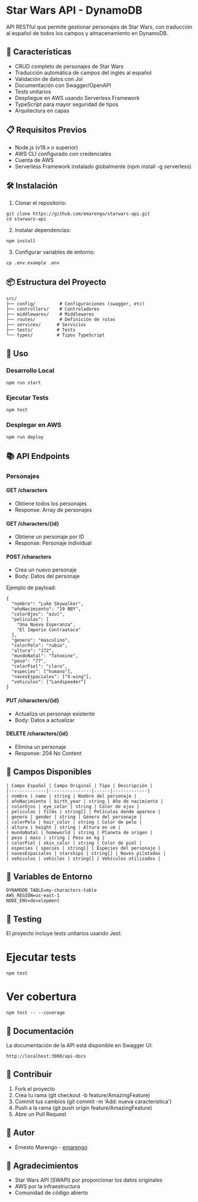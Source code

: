 # Star Wars API - DynamoDB

API RESTful que permite gestionar personajes de Star Wars, con traducción al español de todos los campos y almacenamiento en DynamoDB.

## 🚀 Características

- CRUD completo de personajes de Star Wars
- Traducción automática de campos del inglés al español
- Validación de datos con Joi
- Documentación con Swagger/OpenAPI
- Tests unitarios
- Despliegue en AWS usando Serverless Framework
- TypeScript para mayor seguridad de tipos
- Arquitectura en capas

## 📋 Requisitos Previos

- Node.js (v18.x o superior)
- AWS CLI configurado con credenciales
- Cuenta de AWS
- Serverless Framework instalado globalmente (npm install -g serverless)

## 🛠️ Instalación

1. Clonar el repositorio:
```
git clone https://github.com/emarengo/starwars-api.git
cd starwars-api
```

2. Instalar dependencias:
```
npm install
```

3. Configurar variables de entorno:
```
cp .env.example .env
```

## 📦 Estructura del Proyecto
```
src/
├── config/         # Configuraciones (swagger, etc)
├── controllers/    # Controladores
├── middlewares/    # Middlewares
├── routes/         # Definición de rutas
├── services/      # Servicios
├── tests/         # Tests
└── types/         # Tipos TypeScript
```

## 🚀 Uso

### Desarrollo Local
```
npm run start
```

### Ejecutar Tests
```
npm test
```

### Desplegar en AWS
```
npm run deploy
```

## 📚 API Endpoints

### Personajes

#### GET /characters
- Obtiene todos los personajes
- Response: Array de personajes

#### GET /characters/{id}
- Obtiene un personaje por ID
- Response: Personaje individual

#### POST /characters
- Crea un nuevo personaje
- Body: Datos del personaje

Ejemplo de payload:
```
{
  "nombre": "Luke Skywalker",
  "añoNacimiento": "19 BBY",
  "colorOjos": "azul",
  "peliculas": [
    "Una Nueva Esperanza",
    "El Imperio Contraataca"
  ],
  "genero": "masculino",
  "colorPelo": "rubio",
  "altura": "172",
  "mundoNatal": "Tatooine",
  "peso": "77",
  "colorPiel": "claro",
  "especies": ["humano"],
  "navesEspaciales": ["X-wing"],
  "vehiculos": ["Landspeeder"]
}
```

#### PUT /characters/{id}
- Actualiza un personaje existente
- Body: Datos a actualizar

#### DELETE /characters/{id}
- Elimina un personaje
- Response: 204 No Content

## 📝 Campos Disponibles
```
| Campo Español | Campo Original | Tipo | Descripción |
|--------------|----------------|------|-------------|
| nombre | name | string | Nombre del personaje |
| añoNacimiento | birth_year | string | Año de nacimiento |
| colorOjos | eye_color | string | Color de ojos |
| peliculas | films | string[] | Películas donde aparece |
| genero | gender | string | Género del personaje |
| colorPelo | hair_color | string | Color de pelo |
| altura | height | string | Altura en cm |
| mundoNatal | homeworld | string | Planeta de origen |
| peso | mass | string | Peso en kg |
| colorPiel | skin_color | string | Color de piel |
| especies | species | string[] | Especies del personaje |
| navesEspaciales | starships | string[] | Naves pilotadas |
| vehiculos | vehicles | string[] | Vehículos utilizados |
```
## 🔐 Variables de Entorno
```
DYNAMODB_TABLE=my-characters-table
AWS_REGION=us-east-1
NODE_ENV=development
```

## 🧪 Testing

El proyecto incluye tests unitarios usando Jest:

# Ejecutar tests
```
npm test
```

# Ver cobertura
```
npm test -- --coverage
```

## 📖 Documentación

La documentación de la API está disponible en Swagger UI:
```
http://localhost:3000/api-docs
```

## 🤝 Contribuir

1. Fork el proyecto
2. Crea tu rama (git checkout -b feature/AmazingFeature)
3. Commit tus cambios (git commit -m 'Add: nueva característica')
4. Push a la rama (git push origin feature/AmazingFeature)
5. Abre un Pull Request

## 👥 Autor

* Ernesto Marengo - [emarengo](https://github.com/emarengo)

## 🎉 Agradecimientos

* Star Wars API (SWAPI) por proporcionar los datos originales
* AWS por la infraestructura
* Comunidad de código abierto
